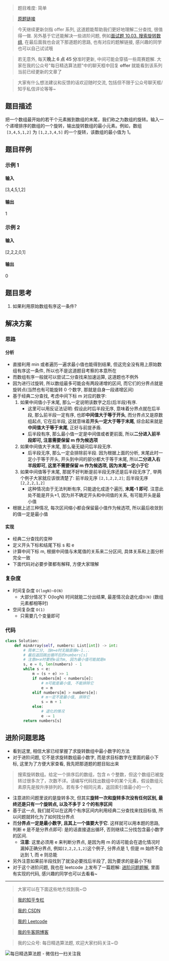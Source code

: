 > 题目难度: 简单

> [原题链接](https://leetcode-cn.com/problems/xuan-zhuan-shu-zu-de-zui-xiao-shu-zi-lcof/)

> 今天继续更新剑指 offer 系列, 这道题能帮助我们更好地理解二分查找, 很值得一做. 另外基于它还能解决一些进阶问题, 例如[面试题 10.03. 搜索旋转数组](https://leetcode-cn.com/problems/search-rotate-array-lcci/), 在最后面我也会说下那道题的思路, 也有对应的题解链接, 感兴趣的同学也可以自己试试哦

> 若无意外, 每天**晚上 6 点 45 分**准时更新, 中间可能会穿插一些周赛题解. 大家在我的公众号"每日精选算法题"中的聊天框中回复 **offer** 就能看到该系列当前已经更新的文章了

> 大家有什么想法建议和反馈的话欢迎随时交流, 包括但不限于公众号聊天框/知乎私信评论等等~

## 题目描述

把一个数组最开始的若干个元素搬到数组的末尾，我们称之为数组的旋转。输入一个递增排序的数组的一个旋转，输出旋转数组的最小元素。例如，数组  `[3,4,5,1,2]` 为 `[1,2,3,4,5]` 的一个旋转，该数组的最小值为 1。

## 题目样例

### 示例 1

#### 输入

[3,4,5,1,2]

#### 输出

1

### 示例 2

#### 输入

[2,2,2,0,1]

#### 输出

0

## 题目思考

1. 如果利用原始数组有序这一条件?

## 解决方案

### 思路

#### 分析

- 直接利用 min 或者遍历一遍求最小值也能得到结果, 但这完全没有用上原始数组有序这一条件, 所以也不是这道题目考察的本意所在
- 而数组有序一般就可以尝试二分查找来加速运算, 这道题也不例外
- 因为进行过旋转, 所以数组最多可能会有两段递增的区间, 而它们的分界点就是旋转点(当然也有可能旋转 0 个数字, 那就是自身一段递增区间)
- 基于经典二分查找, 考虑中间下标 m 对应的数字:
  1. 如果中间值小于末尾, 那么一定说明该数字之后(后半段)有序.
     - 这里可以用反证法证明: 假设此时后半段无序, 意味着分界点就在后半段, 那么前半段一定有序, 也即**中间值大于等于开头**, 而分界点又是原数组起点, 它在后半段, 这就意味着**开头一定大于等于末尾**, 综合起来就是**中间值大于等于末尾**, 正好与前提矛盾.
     - 后半段有序, 那么最小值一定是中间值或者更前面, 所以**二分进入前半段即可, 注意需要保留 m 作为候选项**
  2. 如果中间值大于末尾, 那么毫无疑问后半段无序.
     - 后半段无序, 那么一定会排除前半段. 因为根据上面的分析, 末尾此时一定小于等于开头, 开头到中间的部分都大于等于末尾, 所以**二分进入右半段即可, 这里不需要保留 m 作为候选项, 因为末尾一定小于它**
  3. 如果中间值等于末尾, 那就不好判断是前半段无序还是后半段无序了, 举两个例子大家就应该很清楚了: 前半段无序 `[2,1,2,2,2]`; 后半段无序 `[2,2,2,1,2]`
     - 这种情况由于无法判断有序, 只能退化成逐个遍历, **末尾-1 即可**. 注意此处不能是开头+1, 因为并不确定开头和中间值的关系, 有可能开头是最小值
- 根据上述三种情况, 每次区间缩小都会保留最小值作为候选项, 所以最后收敛到的值一定是最小值

#### 实现

- 经典二分查找的变种
- 定义开头下标和结尾下标 s 和 e
- 计算中间下标 m, 根据中间值与末尾值的关系来二分区间, 具体关系和上面分析完全一致
- 下面代码对必要步骤都有解释, 方便大家理解

### 复杂度

- 时间复杂度 `O(logN)~O(N)`
  - 大部分情况下 O(logN) 时间就能二分出结果, 最差情况会退化成`O(N)` (数组元素都相等时)
- 空间复杂度 `O(1)`
  - 只需要几个变量即可

### 代码

```python
class Solution:
    def minArray(self, numbers: List[int]) -> int:
        # 简单二分, 当m=e时无脑直接e-1...
        # 最后返回跳出循环后的numbers[s]
        # 注意m<e时要把e设为m, 因为最小值可能就是m
        s, e = 0, len(numbers) - 1
        while s < e:
            m = (s + e) >> 1
            if numbers[m] < numbers[e]:
                # m可能是最小值, 不能排除它
                e = m
            elif numbers[m] > numbers[e]:
                # m一定不是最小值, 排除它
                s = m + 1
            else:
                # 退化的情况
                e -= 1
        return numbers[s]
```

## 进阶问题思路

- 看到这里, 相信大家已经掌握了求旋转数组中最小数字的方法
- 对于进阶问题, 它不是求旋转数组最小数字, 而是求目标数字在里面的最小下标, 这里为了方便大家查看, 我先把那道题的题目贴出来

> 搜索旋转数组。给定一个排序后的数组，包含 n 个整数，但这个数组已被旋转过很多次了，次数不详。请编写代码找出数组中的某个元素，假设数组元素原先是按升序排列的。若有多个相同元素，返回索引值最小的一个。

- 注意进阶问题里说的是旋转多次, 但其实**旋转一次和旋转多次没有任何区别, 最终还是只有一个旋转点, 以及不多于 2 个的有序区间**
- 基于这一点, 我们就可以在这两个有序区间内利用经典二分查找来找目标值, 所以问题就转化为了如何找分界点
- 而**分界点一定是最小数字, 且其上一个值要大于它**. 这样就可以用本题的思路, 判断 e 是不是分界点即可: 是的话直接退出循环, 否则继续二分找包含最小数字的区间.
  - **注意**: 这里必须用 e 来判断分界点, 是因为用 m 的话可能会在退化情况时漏掉正确分界点, 例如`[2,2,2,1,2]`这个例子, 分界点是 1, 但是 m 始终不会达到 1, 而 e 则总能
- 另外注意如果前半段找到了就没必要找后半段了, 因为要求的是最小下标
- 对于这个进阶问题, 我也在 leetcode 上发布了一篇题解: [进阶问题题解](https://leetcode-cn.com/problems/search-rotate-array-lcci/solution/fen-cheng-liang-duan-you-xu-shu-zu-jin-xing-er-fen/), 里面有实现的代码, 感兴趣的同学也可以去看看~

---

> 大家可以在下面这些地方找到我~😊

> [我的知乎专栏](https://zhuanlan.zhihu.com/c_1242508721932464128)

> [我的 CSDN](https://me.csdn.net/zjulyx1993)

> [我的 Leetcode](https://leetcode-cn.com/u/suibianfahui/)

> [我的牛客网博客](https://blog.nowcoder.net/zjulyx)

> 我的公众号: 每日精选算法题, 欢迎大家扫码关注~😊

![每日精选算法题 - 微信扫一扫关注我](https://mmbiz.qpic.cn/mmbiz_jpg/1KjZicMlYPMgZWmoL4eYcs6UcfmvsetDWME2YJyaCp9oT9z3U573FWENBNhyOByxYI0epew6O37hiaOhdh90QeJg/640?wx_fmt=jpeg&tp=webp&wxfrom=5&wx_lazy=1&wx_co=1)
